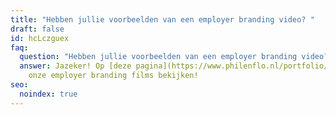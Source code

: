 ```yaml
---
title: "Hebben jullie voorbeelden van een employer branding video? "
draft: false
id: hcLczguex
faq:
  question: "Hebben jullie voorbeelden van een employer branding video? "
  answer: Jazeker! Op [deze pagina](https://www.philenflo.nl/portfolio/) kan je al
    onze employer branding films bekijken!
seo:
  noindex: true
---
```

